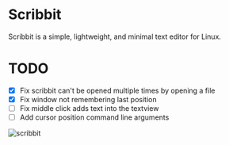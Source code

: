 # Scribbit
Scribbit is a simple, lightweight, and minimal text editor for Linux.

# TODO
- [x] Fix scribbit can't be opened multiple times by opening a file
- [x] Fix window not remembering last position
- [ ] Fix middle click adds text into the textview
- [ ] Add cursor position command line arguments

![scribbit](https://user-images.githubusercontent.com/29477753/139601332-df554afd-ead2-4b47-8778-01a1ce9becc5.png)
